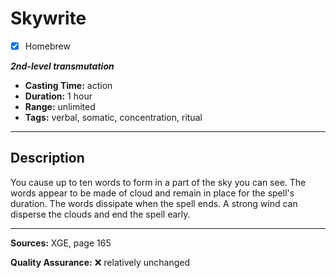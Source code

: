 # Skywrite
- [x] Homebrew

***2nd-level transmutation***
- **Casting Time:** action
- **Duration:** 1 hour
- **Range:** unlimited
- **Tags:** verbal, somatic, concentration, ritual

---

## Description
You cause up to ten words to form in a part of the sky you can see.
The words appear to be made of cloud and remain in place for the spell's duration.
The words dissipate when the spell ends.
A strong wind can disperse the clouds and end the spell early.

---

**Sources:** XGE, page 165

**Quality Assurance:** :x: relatively unchanged
